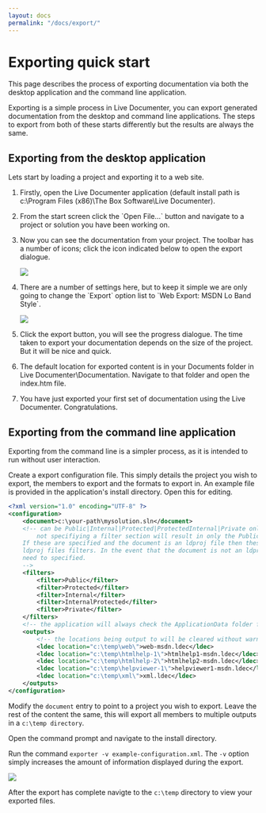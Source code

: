 ```yaml
---
layout: docs
permalink: "/docs/export/"
---
```


# Exporting quick start

This page describes the process of exporting documentation via both the desktop application
and the command line application.

Exporting is a simple process in Live Documenter, you can export generated documentation from
the desktop and command line applications. The steps to export from both of these starts 
differently but the results are always the same.

## Exporting from the desktop application
Lets start by loading a project and exporting it to a web site.

<ol>
    <li><p>Firstly, open the Live Documenter application (default install path is c:\Program Files (x86)\The Box Software\Live Documenter).</p></li>
    <li><p>From the start screen click the `Open File...` button and navigate to a project or solution you have been working on.</p></li>
    <li><p>Now you can see the documentation from your project. The toolbar has a number of icons; click the icon indicated below to open
        the export dialogue.</p>
        <div class="row justify-content-center p-3">
            <img class="img-fluid" src="/assets/images/documentation/ld-manage-documentation-export.png">
        </div>
    </li>
    <li>
        <p>There are a number of settings here, but to keep it simple we are only going to change the `Export` option list to `Web Export: MSDN Lo Band Style`.</p>
        <div class="row justify-content-center p-3">
            <img class="img-fluid" src="/assets/images/documentation/ld-export-dialogue.png">
        </div>
    </li>
    <li>
        <p>Click the export button, you will see the progress dialogue. The time taken to export your documentation depends on the size of the project. But it
        will be nice and quick.</p>
    </li>
    <li><p>The default location for exported content is in your Documents folder in Live Documenter\Documentation. Navigate to that folder and open the index.htm file.</p></li>
    <li><p>You have just exported your first set of documentation using the Live Documenter. Congratulations.</p></li>
</ol>

## Exporting from the command line application
Exporting from the command line is a simpler process, as it is intended to run without user 
interaction.

Create a export configuration file. This simply details the project you wish to export, the 
members to export and the formats to export in. An example file is provided in the application's 
install directory. Open this for editing.

```xml
<?xml version="1.0" encoding="UTF-8" ?>
<configuration>
    <document>c:\your-path\mysolution.sln</document>
    <!-- can be Public|Internal|Protected|ProtectedInternal|Private only those detailed will be output,
        not specifiying a filter section will result in only the Public members being exported.
    If these are specified and the document is an ldproj file then these will override the
    ldproj files filters. In the event that the document is not an ldprof file these will
    need to specified.
    -->
    <filters>
        <filter>Public</filter>
        <filter>Protected</filter>
        <filter>Internal</filter>
        <filter>InternalProtected</filter>
        <filter>Private</filter>
    </filters>
    <!-- the application will always check the ApplicationData folder for LDEC files -->
    <outputs>
        <!-- the locations being output to will be cleared without warning -->
        <ldec location="c:\temp\web\">web-msdn.ldec</ldec>
        <ldec location="c:\temp\htmlhelp-1\">htmlhelp1-msdn.ldec</ldec>
        <ldec location="c:\temp\htmlhelp-2\">htmlhelp2-msdn.ldec</ldec>
        <ldec location="c:\temp\helpviewer-1\">helpviewer1-msdn.ldec</ldec>
        <ldec location="c:\temp\xml\">xml.ldec</ldec>
    </outputs>
</configuration>
```

Modify the `document` entry to point to a project you wish to export. Leave the rest of the content 
the same, this will export all members to multiple outputs in a `c:\temp directory`.

Open the command prompt and navigate to the install directory.

Run the command `exporter -v example-configuration.xml`. The `-v` option simply increases the amount
of information displayed during the export.

<div class="row justify-content-center p-3">
    <img class="img-fluid" src="/assets/images/documentation/command-line-output.png">
</div>

After the export has complete navigte to the `c:\temp` directory to view your exported files.
